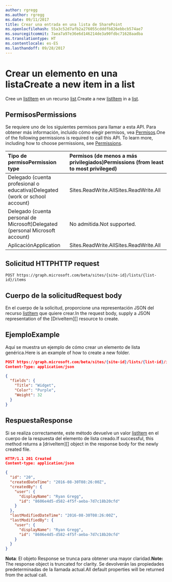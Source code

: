 ```yaml
---
author: rgregg
ms.author: rgregg
ms.date: 09/11/2017
title: Crear una entrada en una lista de SharePoint
ms.openlocfilehash: 55a3c52d7afb2a276055cdddfb826ebbcb574ae7
ms.sourcegitcommit: 7aea7a97e36e6d146214de3a90fdbc71628aadba
ms.translationtype: HT
ms.contentlocale: es-ES
ms.lasthandoff: 09/28/2017
---
```

# <a name="create-a-new-item-in-a-list"></a><span data-ttu-id="415a5-102">Crear un elemento en una lista</span><span class="sxs-lookup"><span data-stu-id="415a5-102">Create a new item in a list</span></span>

<span data-ttu-id="415a5-103">Cree un [listItem][] en un recurso [list][].</span><span class="sxs-lookup"><span data-stu-id="415a5-103">Create a new [listItem][] in a [list][].</span></span>

## <a name="permissions"></a><span data-ttu-id="415a5-104">Permisos</span><span class="sxs-lookup"><span data-stu-id="415a5-104">Permissions</span></span>

<span data-ttu-id="415a5-p101">Se requiere uno de los siguientes permisos para llamar a esta API. Para obtener más información, incluido cómo elegir permisos, vea [Permisos](../../../concepts/permissions_reference.md).</span><span class="sxs-lookup"><span data-stu-id="415a5-p101">One of the following permissions is required to call this API. To learn more, including how to choose permissions, see [Permissions](../../../concepts/permissions_reference.md).</span></span>

|<span data-ttu-id="415a5-107">Tipo de permiso</span><span class="sxs-lookup"><span data-stu-id="415a5-107">Permission type</span></span>      | <span data-ttu-id="415a5-108">Permisos (de menos a más privilegiados)</span><span class="sxs-lookup"><span data-stu-id="415a5-108">Permissions (from least to most privileged)</span></span>              |
|:--------------------|:---------------------------------------------------------|
|<span data-ttu-id="415a5-109">Delegado (cuenta profesional o educativa)</span><span class="sxs-lookup"><span data-stu-id="415a5-109">Delegated (work or school account)</span></span> | <span data-ttu-id="415a5-110">Sites.ReadWrite.All</span><span class="sxs-lookup"><span data-stu-id="415a5-110">Sites.ReadWrite.All</span></span>    |
|<span data-ttu-id="415a5-111">Delegado (cuenta personal de Microsoft)</span><span class="sxs-lookup"><span data-stu-id="415a5-111">Delegated (personal Microsoft account)</span></span> | <span data-ttu-id="415a5-112">No admitida.</span><span class="sxs-lookup"><span data-stu-id="415a5-112">Not supported.</span></span>    |
|<span data-ttu-id="415a5-113">Aplicación</span><span class="sxs-lookup"><span data-stu-id="415a5-113">Application</span></span> | <span data-ttu-id="415a5-114">Sites.ReadWrite.All</span><span class="sxs-lookup"><span data-stu-id="415a5-114">Sites.ReadWrite.All</span></span> |

## <a name="http-request"></a><span data-ttu-id="415a5-115">Solicitud HTTP</span><span class="sxs-lookup"><span data-stu-id="415a5-115">HTTP request</span></span>

<!-- { "blockType": "ignored" } -->

```http
POST https://graph.microsoft.com/beta/sites/{site-id}/lists/{list-id}/items
```

## <a name="request-body"></a><span data-ttu-id="415a5-116">Cuerpo de la solicitud</span><span class="sxs-lookup"><span data-stu-id="415a5-116">Request body</span></span>

<span data-ttu-id="415a5-117">En el cuerpo de la solicitud, proporcione una representación JSON del recurso [listItem][] que quiere crear.</span><span class="sxs-lookup"><span data-stu-id="415a5-117">In the request body, supply a JSON representation of the [DriveItem][] resource to create.</span></span>

## <a name="example"></a><span data-ttu-id="415a5-118">Ejemplo</span><span class="sxs-lookup"><span data-stu-id="415a5-118">Example</span></span>

<span data-ttu-id="415a5-119">Aquí se muestra un ejemplo de cómo crear un elemento de lista genérica.</span><span class="sxs-lookup"><span data-stu-id="415a5-119">Here is an example of how to create a new folder.</span></span>

<!-- { "blockType": "request", "name": "create-listitem", "scopes": "sites.readwrite.all" } -->

```json
POST https://graph.microsoft.com/beta/sites/{site-id}/lists/{list-id}/items
Content-Type: application/json

{
  "fields": {
    "Title": "Widget",
    "Color": "Purple",
    "Weight": 32
  }
}
```

## <a name="response"></a><span data-ttu-id="415a5-120">Respuesta</span><span class="sxs-lookup"><span data-stu-id="415a5-120">Response</span></span>

<span data-ttu-id="415a5-121">Si se realiza correctamente, este método devuelve un valor [listItem][] en el cuerpo de la respuesta del elemento de lista creado.</span><span class="sxs-lookup"><span data-stu-id="415a5-121">If successful, this method returns a [driveItem][] object in the response body for the newly created file.</span></span>

<!-- { "blockType": "response", "@odata.type": "microsoft.graph.listItem", "truncated": true } -->

```json
HTTP/1.1 201 Created
Content-type: application/json

{
  "id": "20",
  "createdDateTime": "2016-08-30T08:26:00Z",
  "createdBy": {
    "user": {
      "displayName": "Ryan Gregg",
      "id": "8606e4d5-d582-4f5f-aeba-7d7c18b20cfd"
    }
  },
  "lastModifiedDateTime": "2016-08-30T08:26:00Z",
  "lastModifiedBy": {
    "user": {
      "displayName": "Ryan Gregg",
      "id": "8606e4d5-d582-4f5f-aeba-7d7c18b20cfd"
    }
  }
}
```

<span data-ttu-id="415a5-122">**Nota**: El objeto Response se trunca para obtener una mayor claridad.</span><span class="sxs-lookup"><span data-stu-id="415a5-122">**Note:** The response object is truncated for clarity.</span></span> <span data-ttu-id="415a5-123">Se devolverán las propiedades predeterminadas de la llamada actual.</span><span class="sxs-lookup"><span data-stu-id="415a5-123">All default properties will be returned from the actual call.</span></span>

[list]: ../resources/list.md
[listItem]: ../resources/listItem.md

<!-- {
  "type": "#page.annotation",
  "description": "Add a new item to a SharePoint list.",
  "keywords": "",
  "section": "documentation",
  "tocPath": "ListItem/Create"
} -->
